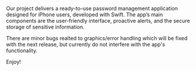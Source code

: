 Our project delivers a ready-to-use password management application designed for iPhone users, developed with Swift. 
The app’s main components are the user-friendly interface, proactive alerts, and the secure storage of sensitive information.

There are minor bugs realted to graphics/error handling which will be fixed with the next release, but currently do not interfere with the app's functionality.

Enjoy!
